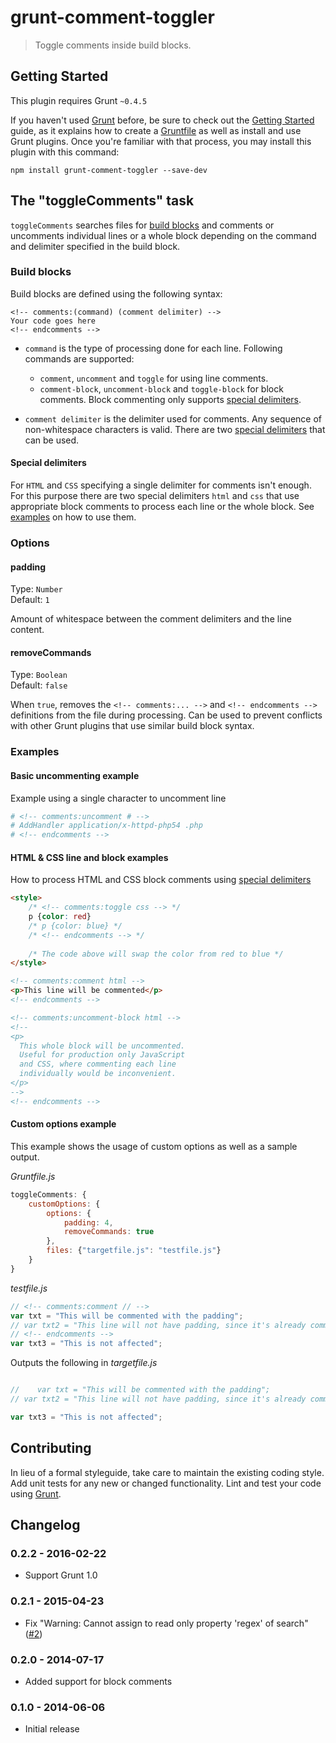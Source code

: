 # grunt-comment-toggler

> Toggle comments inside build blocks.

## Getting Started
This plugin requires Grunt `~0.4.5`

If you haven't used [Grunt](http://gruntjs.com/) before, be sure to check out
the [Getting Started](http://gruntjs.com/getting-started) guide, as it explains
how to create a [Gruntfile](http://gruntjs.com/sample-gruntfile) as well as
install and use Grunt plugins. Once you're familiar with that process, you may
install this plugin with this command:

```shell
npm install grunt-comment-toggler --save-dev
```

## The "toggleComments" task
`toggleComments` searches files for [build blocks](#build-blocks) and comments
or uncomments individual lines or a whole block depending on the command and
delimiter specified in the build block.

### Build blocks
Build blocks are defined using the following syntax:
```
<!-- comments:(command) (comment delimiter) -->
Your code goes here
<!-- endcomments -->
```
- `command` is the type of processing done for each line. Following commands are
supported:
  - `comment`, `uncomment` and `toggle` for using line comments.
  - `comment-block`, `uncomment-block` and `toggle-block` for block comments.
  Block commenting only supports [special delimiters](#special-delimiters).

- `comment delimiter` is the delimiter used for comments. Any sequence of
non-whitespace characters is valid. There are two
[special delimiters](#special-delimiters) that can be used.

#### Special delimiters
For `HTML` and `CSS` specifying a single delimiter for comments isn't enough.
For this purpose there are two special delimiters `html` and `css` that use
appropriate block comments to process each line or the whole block. See
[examples](#examples) on how to use them.

### Options
#### padding
Type: `Number`  
Default: `1`

Amount of whitespace between the comment delimiters and the line content.

#### removeCommands
Type: `Boolean`  
Default: `false`

When `true`, removes the `<!-- comments:... -->` and `<!-- endcomments -->`
definitions from the file during processing. Can be used to prevent conflicts
with other Grunt plugins that use similar build block syntax.

### Examples
#### Basic uncommenting example
Example using a single character to uncomment line
```apache
# <!-- comments:uncomment # -->
# AddHandler application/x-httpd-php54 .php
# <!-- endcomments -->
```

#### HTML & CSS line and block examples
How to process HTML and CSS block comments using
[special delimiters](#special-delimiters)
```html
<style>
    /* <!-- comments:toggle css --> */
    p {color: red}
    /* p {color: blue} */
    /* <!-- endcomments --> */
    
    /* The code above will swap the color from red to blue */
</style>

<!-- comments:comment html -->
<p>This line will be commented</p>
<!-- endcomments -->

<!-- comments:uncomment-block html -->
<!--
<p>
  This whole block will be uncommented.
  Useful for production only JavaScript
  and CSS, where commenting each line
  individually would be inconvenient.
</p>
-->
<!-- endcomments -->
```

#### Custom options example
This example shows the usage of custom options as well as a sample output.

*Gruntfile.js*
```js
toggleComments: {
    customOptions: {
        options: {
            padding: 4,
            removeCommands: true
        },
        files: {"targetfile.js": "testfile.js"}
    }
}
```

*testfile.js*
```js
// <!-- comments:comment // -->
var txt = "This will be commented with the padding";
// var txt2 = "This line will not have padding, since it's already commented";
// <!-- endcomments -->
var txt3 = "This is not affected";
```

Outputs the following in *targetfile.js*
```js

//    var txt = "This will be commented with the padding";
// var txt2 = "This line will not have padding, since it's already commented";

var txt3 = "This is not affected";
```

## Contributing
In lieu of a formal styleguide, take care to maintain the existing coding style.
Add unit tests for any new or changed functionality. Lint and test your code
using [Grunt](http://gruntjs.com/).

## Changelog
### 0.2.2 - 2016-02-22
- Support Grunt 1.0

### 0.2.1 - 2015-04-23
- Fix "Warning: Cannot assign to read only property 'regex' of search" ([#2](https://github.com/Cryszon/grunt-comment-toggler/issues/2))

### 0.2.0 - 2014-07-17
- Added support for block comments

### 0.1.0 - 2014-06-06
- Initial release
